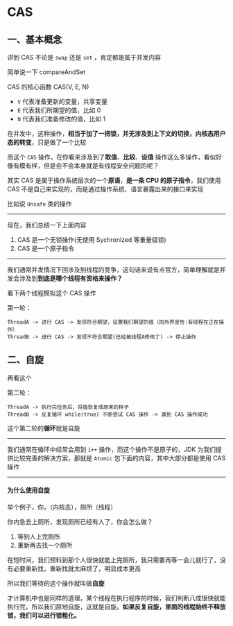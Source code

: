 # CAS

## 一、基本概念

讲到 CAS 不论是 ``swap`` 还是 ``set`` ，肯定都是属于并发内容

简单说一下 compareAndSet

CAS 的核心函数 CAS(V, E, N)

* ``V`` 代表准备更新的变量，共享变量
* ``E`` 代表我们所期望的值，比如 0
* ``N`` 代表我们准备修改的值，比如 1



在并发中，这种操作，**相当于加了一把锁，并无涉及到上下文的切换，内核态用户态的转变**，只是做了一个比较

而这个 ``CAS`` 操作，在你看来涉及到了**取值**、**比较**、**设值** 操作这么多操作，看似好像有模有样，但是会不会本身就是有线程安全问题的呢？

其实 CAS 是属于操作系统层次的一个**原语**，**是一条 CPU 的原子指令**，我们使用 CAS 不是自己来实现的，而是通过操作系统、语言暴露出来的接口来实现

比如说 ``Unsafe`` 类的操作

---

现在，我们总结一下上面内容

1. CAS 是一个无锁操作(无使用 Sychronized 等重量级锁)
2. CAS 是一个原子指令

---

我们通常并发情况下回涉及到线程的竞争，这句话来说有点官方，简单理解就是并发会涉及到**到底是哪个线程有资格来操作？**



看下两个线程模拟这个 CAS 操作

第一轮：

```
ThreadA -> 进行 CAS -> 发现符合期望，设置我们期望的值（向外界宣告:有线程在正在操作）
ThreadB -> 进行 CAS -> 发现不符合期望(已经被线程A修改了) -> 停止操作
```



## 二、自旋

再看这个

第二轮：

```
ThreadA -> 执行完任务后，将值恢复成原来的样子        
ThreadB -> 反复循环 while(true) 不断尝试 CAS 操作 -> 直到 CAS 操作成功
```

这个第二轮的**循环**就是自旋

---

我们通常在循环中经常会用到 ``i++`` 操作，而这个操作不是原子的，JDK 为我们提供比较完善的解决方案，那就是 ``Atomic`` 包下面的内容，其中大部分都是使用 CAS 操作

---

#### 为什么使用自旋

举个例子，你，（内核态），厕所（线程）

你内急去上厕所，发现厕所已经有人了，你会怎么做？

1. 等别人上完厕所
2. 重新再去找一个厕所

在短时间，我们预料到那个人很快就能上完厕所，我只需要再等一会儿就行了，没有必要重新找，重新找就太麻烦了，明显成本更高



所以我们等待的这个操作就叫做**自旋**

才计算机中也是同样的道理，某个线程在执行程序的时候，我们判断八成很快就能执行完，所以我们原地自旋，这就是自旋。**如果反复自旋，里面的线程始终不释放锁，我们可以进行锁粗化。**











